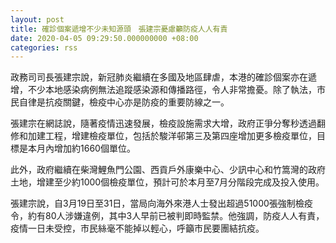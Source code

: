 ```yaml
---
layout: post
title: 確診個案遞增不少未知源頭　張建宗憂慮籲防疫人人有責
date: 2020-04-05 09:29:50.000000000 +08:00
categories: rss
---
```


政務司司長張建宗說，新冠肺炎繼續在多國及地區肆虐，本港的確診個案亦在遞增，不少本地感染病例無法追蹤感染源和傳播路徑，令人非常擔憂。除了執法，市民自律是抗疫關鍵，檢疫中心亦是防疫的重要防線之一。

張建宗在網誌說，隨著疫情迅速發展，檢疫設施需求大增，政府正爭分奪秒透過翻修和加建工程，增建檢疫單位，包括於駿洋邨第三及第四座增加更多檢疫單位，目標是本月內增加約1660個單位。

此外，政府繼續在柴灣鯉魚門公園、西貢戶外康樂中心、少訊中心和竹篙灣的政府土地，增建至少約1000個檢疫單位，預計可於本月至7月分階段完成及投入使用。

張建宗說，自3月19日至31日，當局向海外來港人士發出超過51000張強制檢疫令，約有80人涉嫌違例，其中3人早前已被判即時監禁。他強調，防疫人人有責，疫情一日未受控，市民絲毫不能掉以輕心，呼籲市民要團結抗疫。
